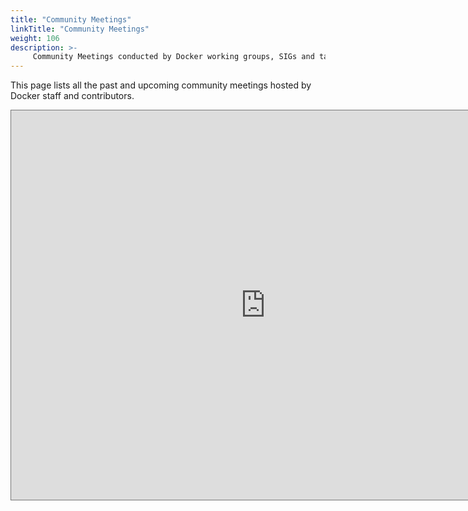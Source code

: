 ```yaml
---
title: "Community Meetings"
linkTitle: "Community Meetings"
weight: 106
description: >-
     Community Meetings conducted by Docker working groups, SIGs and task forces 
---
```


This page lists all the past and upcoming community meetings hosted by Docker staff and contributors.  



<iframe src="https://calendar.google.com/calendar/embed?height=623&amp;wkst=1&amp;bgcolor=%23039BE5&amp;ctz=Asia%2FKolkata&amp;src=Y18xb2pyYmljbG0xM20xNnRoc21mcmI5aWFra0Bncm91cC5jYWxlbmRhci5nb29nbGUuY29t&amp;color=%23EF6C00&amp;mode=MONTH&amp;title=Docker%20Community%20Meetings" style="border:solid 1px #777" width="813" height="623" frameborder="0" scrolling="no"></iframe>






